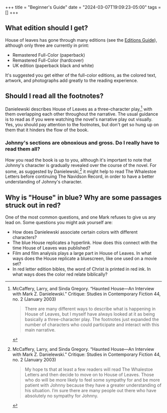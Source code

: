 +++
title = "Beginner's Guide"
date = "2024-03-07T19:09:23-05:00"
tags = []
+++

## What edition should I get?

House of leaves has gone through many editions (see the [Editions Guide](#)), although only three are currently in print:

- Remastered Full-Color (paperback)
- Remastered Full-Color (hardcover)
- UK edition (paperback black and white)

It's suggested you get either of the full-color editions, as the colored text, artwork, and photographs add greatly to the reading experience.

## Should I read all the footnotes?

Danielewski describes House of Leaves as a three-character play,[^1] with them overlapping each other throughout the narrative.
The usual guidance is to read as if you were watching the novel's narrative play out visually.
Yes, you should pay attention to the footnotes, but don't get so hung up on them that it hinders the flow of the book.

### Johnny's sections are obnoxious and gross. Do I really have to read them all?

How you read the book is up to you, although it's important to note that Johnny's character is gradually revealed over the course of the novel.
For some, as suggested by Danielewski,[^2] it might help to read The Whalestoe Letters before continuing The Navidson Record, in order to have a better understanding of Johnny's character.

## Why is "House" in blue? Why are some passages struck out in red?

One of the most common questions, and one Mark refuses to give us any lead on. Some questions you might ask yourself are:

- How does Danielewski associate certain colors with different characters?
- The blue House replicates a hyperlink. How does this connect with the time House of Leaves was published?
- Film and film analysis plays a large part in House of Leaves. In what ways does the House replicate a bluescreen, like one used on a movie set?
- In red letter edition bibles, the word of Christ is printed in red ink. In what ways does the color red relate biblically?

[^1]: McCaffery, Larry, and Sinda Gregory. “Haunted House—An Interview with Mark Z. Danielewski.” Critique: Studies in Contemporary Fiction 44, no. 2 (January 2003)
    > There are many different ways to describe what is happening in House of Leaves, but I myself have always looked at it as being basically a three-character play. The footnotes just expanded the number of characters who could participate and interact with this main narrative.

[^2]: McCaffery, Larry, and Sinda Gregory. “Haunted House—An Interview with Mark Z. Danielewski.” Critique: Studies in Contemporary Fiction 44, no. 2 (January 2003)
    > My hope ts that at least a few readers will read The Whalestoe Letters and then decide to move on to House of Leaves. Those who do will be more likely to feel some sympathy for and be more patient with Johnny because they have a greater understanding of his situation. I’m sure there are many people out there who have absolutely no sympathy for Johnny.